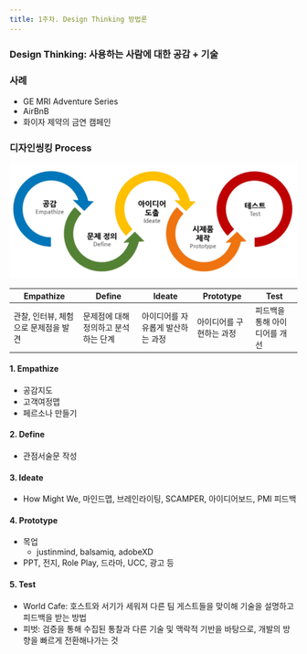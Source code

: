 ```yaml
---
title: 1주차. Design Thinking 방법론
---
```


### Design Thinking: 사용하는 사람에 대한 공감 + 기술 

### 사례
- GE MRI Adventure Series
- AirBnB
- 화이자 제약의 금연 캠페인

### 디자인씽킹 Process
![process diagram](designthinking_process_diagram.PNG)

|Empathize|Define|Ideate|Prototype|Test|
|---|---|---|---|---|
|관찰, 인터뷰, 체험으로 문제점을 발견|문제점에 대해 정의하고 분석하는 단계|아이디어를 자유롭게 발산하는 과정|아이디어를 구현하는 과정|피드백을 통해 아이디어를 개선 |

#### 1. Empathize
- 공감지도
- 고객여정맵
- 페르소나 만들기

#### 2. Define
- 관점서술문 작성

#### 3. Ideate
- How Might We, 마인드맵, 브레인라이팅, SCAMPER, 아이디어보드, PMI 피드백

#### 4. Prototype
- 목업
  - justinmind, balsamiq, adobeXD
- PPT, 전지, Role Play, 드라마, UCC, 광고 등

#### 5. Test
- World Cafe: 호스트와 서기가 세워져 다른 팀 게스트들을 맞이해 기술을 설명하고 피드백을 받는 방법
- 피벗: 검증을 통해 수집된 통찰과 다른 기술 및 맥락적 기반을 바탕으로, 개발의 방향을 빠르게 전환해나가는 것
